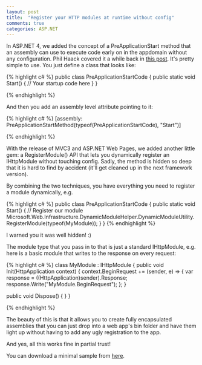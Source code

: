 ```yaml
---
layout: post
title:  "Register your HTTP modules at runtime without config"
comments: true
categories: ASP.NET
---
```



In ASP.NET 4, we added the concept of a PreApplicationStart method that an assembly can use to execute code early on in the appdomain without any configuration. Phil Haack covered it a while back in [this post](http://haacked.com/archive/2010/05/16/three-hidden-extensibility-gems-in-asp-net-4.aspx). It's pretty simple to use. You just define a class that looks like:

{% highlight c# %}
public class PreApplicationStartCode {
public static void Start() {
    // Your startup code here
}
}

{% endhighlight %}

And then you add an assembly level attribute pointing to it:

{% highlight c# %}
[assembly: PreApplicationStartMethod(typeof(PreApplicationStartCode), "Start")]

{% endhighlight %}

With the release of MVC3 and ASP.NET Web Pages, we added another little gem: a RegisterModule() API that lets you dynamically register an IHttpModule without touching config. Sadly, the method is hidden so deep that it is hard to find by accident (it'll get cleaned up in the next framework version).

By combining the two techniques, you have everything you need to register a module dynamically, e.g.

{% highlight c# %}
public class PreApplicationStartCode {
public static void Start() {
    // Register our module
    Microsoft.Web.Infrastructure.DynamicModuleHelper.DynamicModuleUtility.RegisterModule(typeof(MyModule));
}
}
{% endhighlight %}

I warned you it was well hidden! :)

The module type that you pass in to that is just a standard IHttpModule, e.g. here is a basic module that writes to the response on every request:

{% highlight c# %}
class MyModule : IHttpModule {
public void Init(HttpApplication context) {
    context.BeginRequest += (sender, e) => {
        var response = ((HttpApplication)sender).Response;
        response.Write("MyModule.BeginRequest");
    };
}

public void Dispose() { }
}

{% endhighlight %}

The beauty of this is that it allows you to create fully encapsulated assemblies that you can just drop into a web app's bin folder and have them light up without having to add any ugly registration to the app.

And yes, all this works fine in partial trust!

You can download a minimal sample from [here](https://docs.google.com/uc?id=0B9LFjrvVZR24ZGQ4ZWY3YjYtN2Y3NC00ODcyLTlmMDktNWUxNWM0ZmM2ZjAw&amp;export=download&amp;hl=en).

